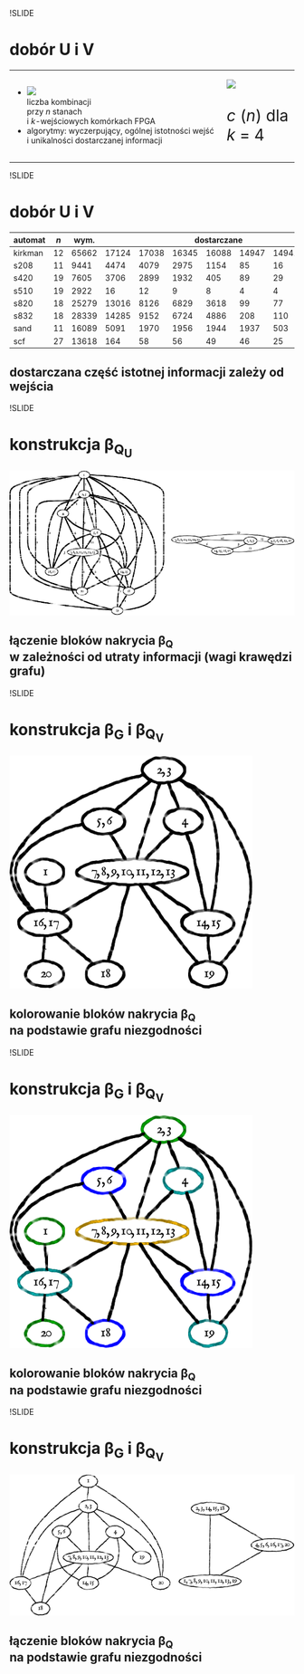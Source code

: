 !SLIDE

# dobór U i V

<table class='lay'>
  <tr>
    <td>
      <ul>
        <li><img src='image/algorithms/combinations.png' /><br />liczba kombinacji<br />przy <i>n</i> stanach<br />i <i>k</i>-wejściowych komórkach FPGA</li>
        <li>algorytmy: wyczerpujący, ogólnej istotności wejść i unikalności dostarczanej informacji</li>
      </ul>
    </td>
    <td>
      <p><img src='image/algorithms/uv.png' /></p>
      <p style='font-size: 2em; margin-top: 1em;'><i>c </i>(<i>n</i>) dla <i>k</i> = 4</p>
    </td>
  </tr>
</table>



!SLIDE

# dobór U i V

<table class='uv'>
  <thead>
    <tr><th>automat</th><th><i>n</i></th><th>wym.</th><th colspan='7'>dostarczane</th></tr>
  </thead>
  <tbody>
    <tr><td>kirkman</td><td>12</td><td>65662</td><td>17124</td><td>17038</td><td>16345</td><td>16088</td><td>14947</td><td>14941</td><td>14941</td></tr>
    <tr><td>s208</td><td>11</td><td>9441</td><td>4474</td><td>4079</td><td>2975</td><td>1154</td><td>85</td><td>16</td><td>4</td></tr>
    <tr><td>s420</td><td>19</td><td>7605</td><td>3706</td><td>2899</td><td>1932</td><td>405</td><td>89</td><td>29</td><td>12</td></tr>
    <tr><td>s510</td><td>19</td><td>2922</td><td>16</td><td>12</td><td>9</td><td>8</td><td>4</td><td>4</td><td>4</td></tr>
    <tr><td>s820</td><td>18</td><td>25279</td><td>13016</td><td>8126</td><td>6829</td><td>3618</td><td>99</td><td>77</td><td>71</td></tr>
    <tr><td>s832</td><td>18</td><td>28339</td><td>14285</td><td>9152</td><td>6724</td><td>4886</td><td>208</td><td>110</td><td>103</td></tr>
    <tr><td>sand</td><td>11</td><td>16089</td><td>5091</td><td>1970</td><td>1956</td><td>1944</td><td>1937</td><td>503</td><td>312</td></tr>
    <tr><td>scf</td><td>27</td><td>13618</td><td>164</td><td>58</td><td>56</td><td>49</td><td>46</td><td>25</td><td>4</td></tr>
  </tbody>
</table>

## dostarczana część istotnej informacji zależy od wejścia



!SLIDE

# konstrukcja β<sub>Q<sub>U</sub></sub>

![βQu](qu.png)

## łączenie bloków nakrycia β<sub>Q</sub><br />w zależności od utraty informacji (wagi krawędzi grafu)



!SLIDE

# konstrukcja β<sub>G</sub> i β<sub>Q<sub>V</sub></sub>

![G](g.png)

## kolorowanie bloków nakrycia β<sub>Q</sub><br />na podstawie grafu niezgodności



!SLIDE

# konstrukcja β<sub>G</sub> i β<sub>Q<sub>V</sub></sub>

![G pokolorowany](g.coloured.png)

## kolorowanie bloków nakrycia β<sub>Q</sub><br />na podstawie grafu niezgodności



!SLIDE

# konstrukcja β<sub>G</sub> i β<sub>Q<sub>V</sub></sub>

![Qv](qv.png)

## łączenie bloków nakrycia β<sub>Q</sub><br />na podstawie grafu niezgodności
